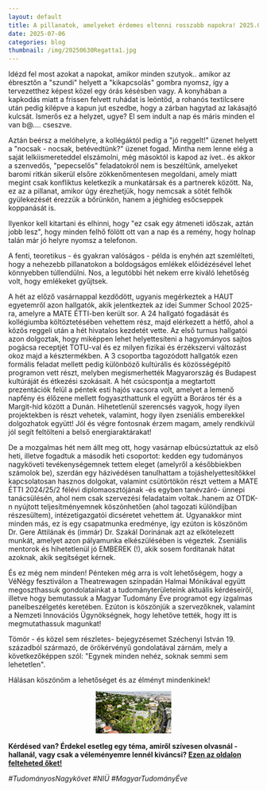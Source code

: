 ```yaml
---
layout: default
title: A pillanatok, amelyeket érdemes eltenni rosszabb napokra! 2025.06.30-07.05.
date: 2025-07-06 
categories: blog
thumbnail: /img/20250630Regatta1.jpg
---
```


Idézd fel most azokat a napokat, amikor minden szutyok.. amikor az ébresztőn a "szundi" helyett a "kikapcsolás" gombra nyomsz, így a tervezetthez képest közel egy órás késésben vagy. A konyhában a kapkodás miatt a frissen felvett ruhádat is leöntöd, a rohanós textilcsere után  pedig kilépve a kapun jut eszedbe, hogy a zárban hagytad az lakásajtó kulcsát. Ismerős ez a helyzet, ugye? 
El sem indult a nap és máris minden el van b@.... cseszve.

Aztán beérsz a melóhelyre, a kollégáktól pedig a "jó reggelt!" üzenet helyett a "nocsak - nocsak, betévedtünk?" üzenet fogad. Mintha nem lenne elég a saját lelkiismereteddel elszámolni, még másoktól is kapod az ívet.. és akkor a szenvedős, "pepecselős" feladatokról nem is beszéltünk, amelyeket baromi ritkán sikerül elsőre zökkenőmentesen megoldani, amely miatt megint csak konfliktus keletkezik a munkatársak és a partnerek között. Na, ez az a pillanat, amikor úgy érezhetjük, hogy nemcsak a sötét felhők gyülekezését érezzük a bőrünkön, hanem a jéghideg esőcseppek koppanását is.

Ilyenkor kell kitartani és elhinni, hogy "ez csak egy átmeneti időszak, aztán jobb lesz", hogy minden felhő fölött ott van a nap és a remény, hogy holnap talán már jó helyre nyomsz a telefonon.

A fenti, teoretikus - és gyakran valóságos - példa is enyhén azt szemlélteti, hogy a nehezebb pillanatokon a boldogságos emlékek előidézésével lehet könnyebben túllendülni. Nos, a legutóbbi hét nekem erre kiváló lehetőség volt, hogy emlékeket gyűjtsek.

A hét az előző vasárnappal kezdődött, ugyanis megérkeztek a HAUT egyetemről azon hallgatók, akik jelentkeztek az idei Summer School 2025-ra, amelyre a MATE ÉTTI-ben került sor. A 24 hallgató fogadását és kollégiumba költöztetésében vehettem rész, majd elérkezett a hétfő, ahol a közös reggeli után a hét hivatalos kezdetét vette. Az első turnus hallgatói azon dolgoztak, hogy miképpen lehet helyettesíteni a hagyományos sajtos pogácsa receptjét TOTU-val és ez milyen fizikai és érzékszervi változást okoz majd a késztermékben. A 3 csoportba tagozódott hallgatók ezen formális feladat mellett pedig különböző kultúrális és közösségépítő programon vett részt, melyben megismerhették Magyarország és Budapest kultúráját és étkezési szokásait. A hét csúcspontja a megtartott prezentációk felül a péntek esti hajós vacsora volt, amelyet a lemenő napfény és élőzene mellett fogyaszthattunk el együtt a Boráros tér és a Margit-híd között a Dunán. Hihetetlenül szerencsés vagyok, hogy ilyen projektekben is részt vehetek, valamint, hogy ilyen zseniális emberekkel dolgozhatok együtt! Jól és végre fontosnak érzem magam, amely rendkívül jól segít feltölteni a belső energiaraktárakat!

De a mozgalmas hét nem állt meg ott, hogy vasárnap elbúcsúztattuk az első heti, illetve fogadtuk a második heti csoportot: kedden egy tudományos nagyköveti tevékenységemnek tettem eleget (amelyről a későbbiekben számolok be), szerdán egy házivédésen tanulhattam a tojáshelyettesítőkkel kapcsolatosan hasznos dolgokat, valamint csütörtökön részt vettem a MATE ÉTTI 2024/25/2 félévi diplomaosztójának -és egyben tanévzáró- ünnepi tanácsülésén, ahol nem csak szervezési feladataim voltak..hanem az OTDK-n nyújtott teljesítményemnek köszönhetően (ahol tagozati különdíjban részesültem), intézetigazgatói dicséretet vehettem át. Ugyanakkor mint minden más, ez is egy csapatmunka eredménye, így ezúton is köszönöm Dr. Gere Attilának és (immár) Dr. Szakál Dorinának azt az elkötelezett munkát, amelyet azon pályamunka elkészülésében is végeztek. Zseniális mentorok és hihetetlenül jó EMBEREK (!), akik sosem fordítanak hátat azoknak, akik segítséget kérnek.

És ez még nem minden! Pénteken még arra is volt lehetőségem, hogy a VéNégy fesztiválon a Theatrewagen színpadán Halmai Mónikával együtt megoszthassuk gondolatainkat a tudományterületeink aktuális kérdéseiről, illetve hogy bemutassuk a Magyar Tudomány Éve programot egy izgalmas panelbeszélgetés keretében. Ezúton is köszönjük a szervezőknek, valamint a Nemzeti Innovációs Ügynökségnek, hogy lehetőve tették, hogy itt is megmutathassuk magunkat!

Tömör - és közel sem részletes- bejegyzésemet Széchenyi István 19. századból származó, de örökérvényű gondolatával zárnám, mely a következőképpen szól: "Egynek minden nehéz, soknak semmi sem lehetetlen".

Hálásan köszönöm a lehetőséget és az élményt mindenkinek!




<p align="center">
  <img src="/img/20250630BudaiCampus.jpg" alt="SET1" style="max-width:30%;">
</p>






**Kérdésed van? Érdekel esetleg egy téma, amiről szívesen olvasnál - hallanál, vagy csak a véleményemre lennél kiváncsi? [Ezen az oldalon felteheted őket!](https://www.facebook.com/profile.php?id=61575576670042)**

*#TudományosNagykövet #NIÜ #MagyarTudományÉve*


